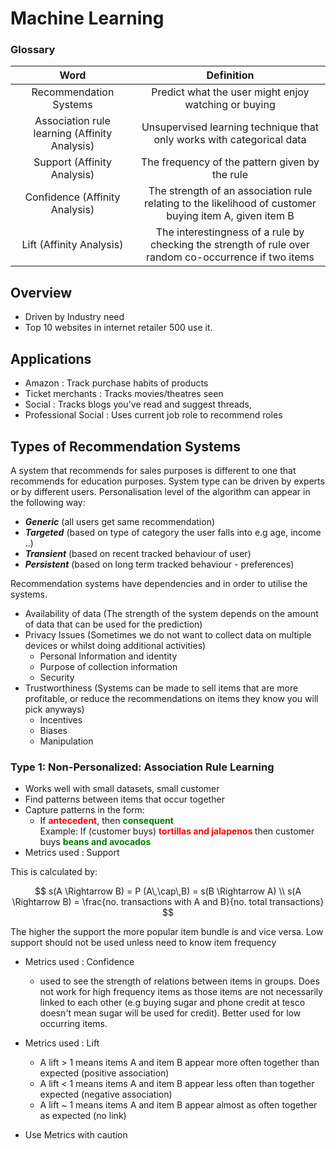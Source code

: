 # Machine Learning

### Glossary

| Word | Definition|
|:----:|:---------:|
| Recommendation Systems | Predict what the user might enjoy watching or buying |
| Association rule learning (Affinity Analysis) | Unsupervised learning technique that only works with categorical data |
| Support (Affinity Analysis) | The frequency of the pattern given by the rule |
| Confidence (Affinity Analysis) | The strength of an association rule relating to the likelihood of customer buying item A, given item B |
| Lift (Affinity Analysis) | The interestingness of a rule by checking the strength of rule over random co-occurrence if two items | 

## Overview

- Driven by Industry need
- Top 10 websites in internet retailer 500 use it.

## Applications

- Amazon : Track purchase habits of products
- Ticket merchants : Tracks movies/theatres seen
- Social : Tracks blogs you've read and suggest threads, 
- Professional Social : Uses current job role to recommend roles

## Types of Recommendation Systems

A system that recommends for sales purposes is different to one that recommends for education purposes.
System type can be driven by experts or by different users. Personalisation level of the algorithm
can appear in the following way:
- <em><strong>Generic</strong></em> (all users get same recommendation)
- <em><strong>Targeted</strong></em> (based on type of category the user falls into e.g age, income ..)
- <em><strong>Transient</strong></em> (based on recent tracked behaviour of user)
- <em><strong>Persistent</strong></em> (based on long term tracked behaviour - preferences)

Recommendation systems have dependencies and in order to utilise the systems. 
- Availability of data (The strength of the system depends on the amount of data that can be used for the prediction)
- Privacy Issues (Sometimes we do not want to collect data on multiple devices or whilst doing additional activities)
  - Personal Information and identity
  - Purpose of collection information
  - Security
- Trustworthiness (Systems can be made to sell items that are more profitable, or reduce the recommendations on items they know you will pick anyways)
  - Incentives
  - Biases
  - Manipulation

### Type 1: Non-Personalized: Association Rule Learning

- Works well with small datasets, small customer 
- Find patterns between items that occur together
- Capture patterns in the form:
  - If <strong><span style="color:red">antecedent</span></strong>, then <strong><span style="color:green">consequent</span></strong> <br>
   Example: If (customer buys) <strong><span style="color:red"> tortillas and jalapenos </span></strong> then customer buys <strong><span style="color:green"> beans and avocados</span></strong>
- Metrics used : Support

This is calculated by:

$$
s(A \Rightarrow B) = P (A\,\cap\,B) = s(B \Rightarrow  A)
\\
s(A \Rightarrow B) = \frac{no. transactions with A and B}{no. total transactions}
$$

The higher the support the more popular item bundle is and vice versa. Low support should not be used unless need to know 
item frequency


- Metrics used : Confidence
  - used to see the strength of relations between items in groups. Does not work for high frequency items as those items are not
    necessarily linked to each other (e.g buying sugar and phone credit at tesco doesn't mean sugar will be used for credit). Better
    used for low occurring items.
- Metrics used : Lift
  - A lift > 1 means items A and item B appear more often together than expected (positive association)
  - A lift < 1 means items A and item B appear less often than together expected (negative association)
  - A lift ~ 1 means items A and item B appear almost as often together as expected (no link)

- Use Metrics with caution
